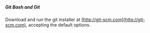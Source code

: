 ##### Git Bash and Git
Download and run the git installer at [http://git-scm.com](http://git-scm.com), accepting the default options.
